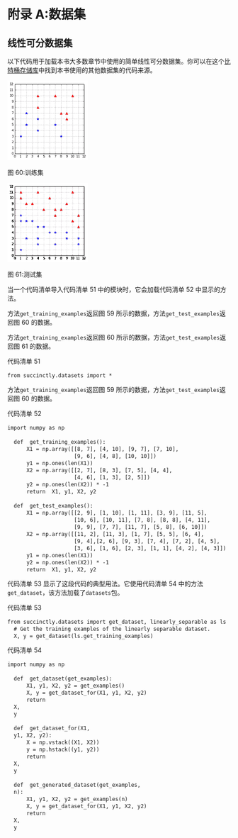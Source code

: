 # 附录 A:数据集

## 线性可分数据集

以下代码用于加载本书大多数章节中使用的简单线性可分数据集。你可以在这个[比特桶存储库](https://bitbucket.org/syncfusiontech/svm-succinctly)中找到本书使用的其他数据集的代码来源。

![](img/image493.png)

图 60:训练集

![](img/image167.png)

图 61:测试集

当一个代码清单导入代码清单 51 中的模块时，它会加载代码清单 52 中显示的方法。

方法`get_training_examples`返回图 59 所示的数据，方法`get_test_examples`返回图 60 的数据。

方法`get_training_examples`返回图 60 所示的数据，方法`get_test_examples`返回图 61 的数据。

代码清单 51

```
from succinctly.datasets import *

```

方法`get_training_examples`返回图 59 所示的数据，方法`get_test_examples`返回图 60 的数据。

代码清单 52

```
import numpy as np

  def  get_training_examples():
      X1 = np.array([[8, 7], [4, 10], [9, 7], [7, 10],
                     [9, 6], [4, 8], [10, 10]])
      y1 = np.ones(len(X1))
      X2 = np.array([[2, 7], [8, 3], [7, 5], [4, 4],
                     [4, 6], [1, 3], [2, 5]])
      y2 = np.ones(len(X2)) * -1
      return  X1, y1, X2, y2

  def  get_test_examples():
      X1 = np.array([[2, 9], [1, 10], [1, 11], [3, 9], [11, 5],
                     [10, 6], [10, 11], [7, 8], [8, 8], [4, 11],
                     [9, 9], [7, 7], [11, 7], [5, 8], [6, 10]])
      X2 = np.array([[11, 2], [11, 3], [1, 7], [5, 5], [6, 4],
                     [9, 4],[2, 6], [9, 3], [7, 4], [7, 2], [4, 5],
                     [3, 6], [1, 6], [2, 3], [1, 1], [4, 2], [4, 3]])
      y1 = np.ones(len(X1))
      y2 = np.ones(len(X2)) * -1
      return  X1, y1, X2, y2

```

代码清单 53 显示了这段代码的典型用法。它使用代码清单 54 中的方法`get_dataset`，该方法加载了`datasets`包。

代码清单 53

```
from succinctly.datasets import get_dataset, linearly_separable as ls
  # Get the training examples of the linearly separable dataset.
  X, y = get_dataset(ls.get_training_examples)

```

代码清单 54

```
import numpy as np

  def  get_dataset(get_examples):
      X1, y1, X2, y2 = get_examples()
      X, y = get_dataset_for(X1, y1, X2, y2)
      return
  X,
  y

  def  get_dataset_for(X1,
  y1, X2, y2):
      X = np.vstack((X1, X2))
      y = np.hstack((y1, y2))
      return
  X,
  y

  def  get_generated_dataset(get_examples,
  n):
      X1, y1, X2, y2 = get_examples(n)
      X, y = get_dataset_for(X1, y1, X2, y2)
      return
  X,
  y

```
